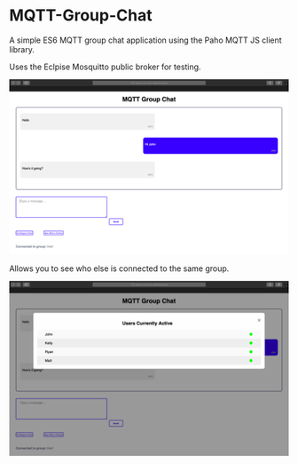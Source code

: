 # MQTT-Group-Chat
A simple ES6 MQTT group chat application using the Paho MQTT JS client library.  

Uses the Eclpise Mosquitto public broker for testing.

![Screenshot](mqtt-screenshot.png)

Allows you to see who else is connected to the same group.

![Screenshot2](mqtt-users-screenshot.png)
